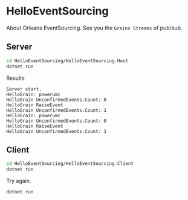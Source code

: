 # HelloEventSourcing

About Orleans EventSourcing. See you the `Grains Streams` of pub/sub.

## Server

```bash
cd HelloEventSourcing/HelloEventSourcing.Host
dotnet run
```

Results
```
Server start.
HelloGrain: powerumc
HelloGrain UnconfirmedEvents.Count: 0
HelloGrain RaiseEvent
HelloGrain UnconfirmedEvents.Count: 1
HelloGrain: powerumc
HelloGrain UnconfirmedEvents.Count: 0
HelloGrain RaiseEvent
HelloGrain UnconfirmedEvents.Count: 1
```

## Client

```bash
cd HelloEventSourcing/HelloEventSourcing.Client
dotnet run
```

Try again.
```bash
dotnet run
```